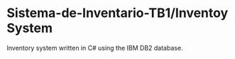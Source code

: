 # Sistema-de-Inventario-TB1/Inventoy System

Inventory system written in C# using the IBM DB2 database.
